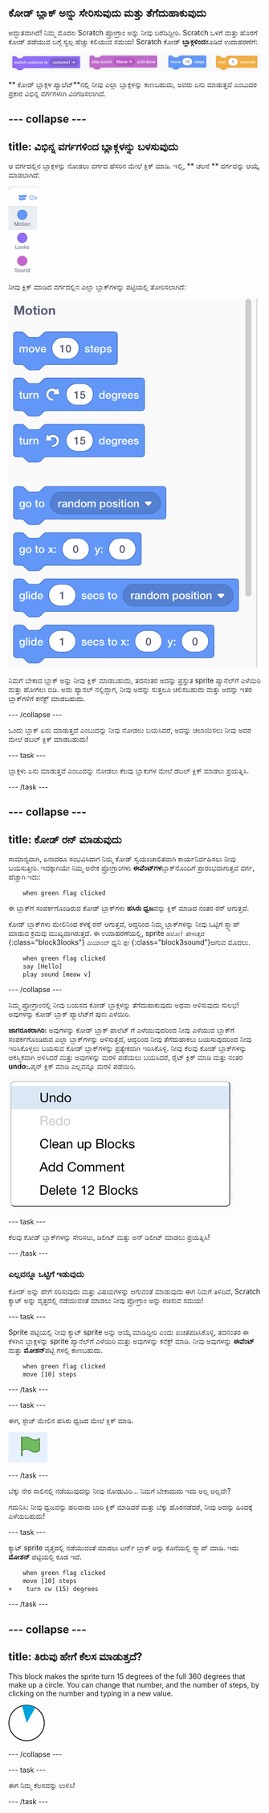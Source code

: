 ## ಕೋಡ್ ಬ್ಲಾಕ್ ಅನ್ನು ಸೇರಿಸುವುದು ಮತ್ತು ತೆಗೆದುಹಾಕುವುದು

ಅದ್ಭುತವಾಗಿದೆ! ನಿಮ್ಮ ಮೊದಲ Scratch ಪ್ರೋಗ್ರಾಂ ಅನ್ನು ನೀವು ಬರೆದಿದ್ದೀರಿ. Scratch ಒಳಗೆ ಮತ್ತು ಹೊರಗೆ ಕೋಡ್ ಪಡೆಯುವ ಬಗ್ಗೆ ಸ್ವಲ್ಪ ಹೆಚ್ಚು ಕಲಿಯುವ ಸಮಯ! Scratch ಕೋಡ್ **ಬ್ಲಾಕ್ಗಳಿಂದ**ಕೂಡಿದೆ ಉದಾಹರಣೆಗೆ:

![](images/code1.png)

** ಕೋಡ್ ಬ್ಲಾಕ್ಗಳ ಪ್ಯಾಲೆಟ್**ನಲ್ಲಿ ನೀವು ಎಲ್ಲಾ ಬ್ಲಾಕ್ಗಳನ್ನು ಕಾಣಬಹುದು, ಅವರು ಏನು ಮಾಡುತ್ತವೆ ಎಂಬುದರ ಪ್ರಕಾರ ವಿಭಿನ್ನ ವರ್ಗಗಳಾಗಿ ವಿಂಗಡಿಸಲಾಗಿದೆ.

## \--- collapse \---

## title: ವಿಭಿನ್ನ ವರ್ಗಗಳಿಂದ ಬ್ಲಾಕ್ಗಳನ್ನು ಬಳಸುವುದು

ಆ ವರ್ಗದಲ್ಲಿನ ಬ್ಲಾಕ್ಗಳನ್ನು ನೋಡಲು ವರ್ಗದ ಹೆಸರಿನ ಮೇಲೆ ಕ್ಲಿಕ್ ಮಾಡಿ. ಇಲ್ಲಿ, ** ಚಲನೆ ** ವರ್ಗವನ್ನು ಆಯ್ಕೆ ಮಾಡಲಾಗಿದೆ:

![](images/code2a.png)

ನೀವು ಕ್ಲಿಕ್ ಮಾಡಿದ ವರ್ಗದಲ್ಲಿನ ಎಲ್ಲಾ ಬ್ಲಾಕ್‌ಗಳನ್ನು ಪಟ್ಟಿಯಲ್ಲಿ ತೋರಿಸಲಾಗಿದೆ:

![](images/code2b.png)

ನಿಮಗೆ ಬೇಕಾದ ಬ್ಲಾಕ್ ಅನ್ನು ನೀವು ಕ್ಲಿಕ್ ಮಾಡಬಹುದು, ತದನಂತರ ಅದನ್ನು ಪ್ರಸ್ತುತ sprite ಪ್ಯಾನೆಲ್‌ಗೆ ಎಳೆಯಿರಿ ಮತ್ತು ಹೋಗಲು ಬಿಡಿ. ಅದು ಪ್ಯಾನಲ್ ನಲ್ಲಿದ್ದಾಗ, ನೀವು ಅದನ್ನು ಸುತ್ತಲೂ ಚಲಿಸಬಹುದು ಮತ್ತು ಅದನ್ನು ಇತರ ಬ್ಲಾಕ್‌ಗಳಿಗೆ ಕನೆಕ್ಟ್ ಮಾಡಬಹುದು.

\--- /collapse \---

ಒಂದು ಬ್ಲಾಕ್ ಏನು ಮಾಡುತ್ತದೆ ಎಂಬುದನ್ನು ನೀವು ನೋಡಲು ಬಯಸಿದರೆ, ಅದನ್ನು ಚಲಾಯಿಸಲು ನೀವು ಅದರ ಮೇಲೆ ಡಬಲ್ ಕ್ಲಿಕ್ ಮಾಡಬಹುದು!

\--- task \---

ಬ್ಲಾಕ್ಗ‌ಳು ಏನು ಮಾಡುತ್ತವೆ ಎಂಬುದನ್ನು ನೋಡಲು ಕೆಲವು ಬ್ಲಾಕುಗಳ ಮೇಲೆ ಡಬಲ್ ಕ್ಲಿಕ್ ಮಾಡಲು ಪ್ರಯತ್ನಿಸಿ.

\--- /task \---

## \--- collapse \---

## title: ಕೋಡ್ ರನ್ ಮಾಡುವುದು

ಸಾಮಾನ್ಯವಾಗಿ, ಏನಾದರೂ ಸಂಭವಿಸಿದಾಗ ನಿಮ್ಮ ಕೋಡ್ ಸ್ವಯಂಚಾಲಿತವಾಗಿ ಕಾರ್ಯನಿರ್ವಹಿಸಲು ನೀವು ಬಯಸುತ್ತೀರಿ. ಇದಕ್ಕಾಗಿಯೇ ನಿಮ್ಮ ಅನೇಕ ಪ್ರೋಗ್ರಾಂಗಳು **ಈವೆಂಟ್‌ಗಳ**ಬ್ಲಾಕ್‌ನೊಂದಿಗೆ ಪ್ರಾರಂಭವಾಗುತ್ತವೆ ವರ್ಗ, ಹೆಚ್ಚಾಗಿ ಇದು:

```blocks3
    when green flag clicked
```

ಈ ಬ್ಲಾಕ್‌ಗೆ ಸಂಪರ್ಕಗೊಂಡಿರುವ ಕೋಡ್ ಬ್ಲಾಕ್‌ಗಳು **ಹಸಿರು ಧ್ವಜ**ವನ್ನು ಕ್ಲಿಕ್ ಮಾಡಿದ ನಂತರ ರನ್ ಆಗುತ್ತವೆ.

ಕೋಡ್ ಬ್ಲಾಕ್‌ಗಳು ಮೇಲಿನಿಂದ ಕೆಳಕ್ಕೆ ರನ್ ಆಗುತ್ತವೆ, ಆದ್ದರಿಂದ ನಿಮ್ಮ ಬ್ಲಾಕ್‌ಗಳನ್ನು ನೀವು ಒಟ್ಟಿಗೆ ಸ್ನ್ಯಾಪ್ ಮಾಡುವ ಕ್ರಮವು ಮುಖ್ಯವಾಗಿರುತ್ತದೆ. ಈ ಉದಾಹರಣೆಯಲ್ಲಿ, sprite `ಹಲೋ!` `ಹೇಳುತ್ತದೆ` {:class="block3looks"} `ಮಿಯಾಂವ್` ಧ್ವನಿ `ಪ್ಲೇ` {:class="block3sound"}ಆಗುವ ಮೊದಲು.

```blocks3
    when green flag clicked
    say [Hello]
    play sound [meow v]
```

\--- /collapse \---

ನಿಮ್ಮ ಪ್ರೋಗ್ರಾಂನಲ್ಲಿ ನೀವು ಬಯಸದ ಕೋಡ್ ಬ್ಲಾಕ್ಗಳನ್ನು ತೆಗೆದುಹಾಕುವುದು ಅಥವಾ ಅಳಿಸುವುದು ಸುಲಭ! ಅವುಗಳನ್ನು ಕೋಡ್ ಬ್ಲಾಕ್ ಪ್ಯಾಲೆಟ್‌ಗೆ ಪುನಃ ಎಳೆಯಿರಿ.

**ಜಾಗರೂಕರಾಗಿರಿ:** ಅವುಗಳನ್ನು ಕೋಡ್ ಬ್ಲಾಕ್‌ ಪಾಲೆಟ್ ಗೆ ಎಳೆಯುವುದರಿಂದ ನೀವು ಎಳೆಯುವ ಬ್ಲಾಕ್‌ಗೆ ಸಂಪರ್ಕಗೊಂಡಿರುವ ಎಲ್ಲಾ ಬ್ಲಾಕ್‌ಗಳನ್ನು ಅಳಿಸುತ್ತದೆ, ಆದ್ದರಿಂದ ನೀವು ತೆಗೆದುಹಾಕಲು ಬಯಸುವುದರಿಂದ ನೀವು ಇರಿಸಿಕೊಳ್ಳಲು ಬಯಸುವ ಕೋಡ್ ಬ್ಲಾಕ್‌ಗಳನ್ನು ಪ್ರತ್ಯೇಕವಾಗಿ ಇರಿಸಿಕೊಳ್ಳಿ. ನೀವು ಕೆಲವು ಕೋಡ್ ಬ್ಲಾಕ್‌ಗಳನ್ನು ಆಕಸ್ಮಿಕವಾಗಿ ಅಳಿಸಿದರೆ ಮತ್ತು ಅವುಗಳನ್ನು ಮರಳಿ ಪಡೆಯಲು ಬಯಸಿದರೆ, ರೈಟ್ ಕ್ಲಿಕ್ ಮಾಡಿ ಮತ್ತು ನಂತರ **undo**ಒಪ್ಶನ್ ಕ್ಲಿಕ್ ಮಾಡಿ ಎಲ್ಲವನ್ನೂ ಮರಳಿ ಪಡೆಯಿರಿ.

![](images/code6.png)

\--- task \---

ಕೆಲವು ಕೋಡ್ ಬ್ಲಾಕ್‌ಗಳನ್ನು ಸೇರಿಸಲು, ಡಿಲೀಟ್ ಮತ್ತು ಅನ್ ಡಿಲೀಟ್ ಮಾಡಲು ಪ್ರಯತ್ನಿಸಿ!

\--- /task \---

### ಎಲ್ಲವನ್ನೂ ಒಟ್ಟಿಗೆ ಇಡುವುದು

ಕೋಡ್ ಅನ್ನು ಹೇಗೆ ಸರಿಸುವುದು ಮತ್ತು ವಿಷಯಗಳನ್ನು ಆಗುವಂತೆ ಮಾಡುವುದು ಈಗ ನಿಮಗೆ ತಿಳಿದಿದೆ, Scratch ಕ್ಯಾಟ್ ಅನ್ನು ವೃತ್ತದಲ್ಲಿ ನಡೆಯುವಂತೆ ಮಾಡಲು ನೀವು ಪ್ರೋಗ್ರಾಂ ಅನ್ನು ರಚಿಸುವ ಸಮಯ!

\--- task \---

Sprite ಪಟ್ಟಿಯಲ್ಲಿ ನೀವು ಕ್ಯಾಟ್ sprite ಅನ್ನು ಆಯ್ಕೆ ಮಾಡಿದ್ದೀರಿ ಎಂದು ಖಚಿತಪಡಿಸಿಕೊಳ್ಳಿ, ತದನಂತರ ಈ ಕೆಳಗಿನ ಬ್ಲಾಕ್ಗಳನ್ನು sprite ಪ್ಯಾನೆಲ್‌ಗೆ ಎಳೆಯಿರಿ ಮತ್ತು ಅವುಗಳನ್ನು ಕನೆಕ್ಟ್ ಮಾಡಿ. ನೀವು ಅವುಗಳನ್ನು **ಈವೆಂಟ್** ಮತ್ತು **ಮೋಶನ್**ಪಟ್ಟಿ ‌ಗಳಲ್ಲಿ ಕಾಣಬಹುದು.

```blocks3
    when green flag clicked
    move [10] steps
```

\--- /task \---

\--- task \---

ಈಗ, ಸ್ಟೇಜ್ ಮೇಲಿನ ಹಸಿರು ಧ್ವಜದ ಮೇಲೆ ಕ್ಲಿಕ್ ಮಾಡಿ.

![](images/code7.png)

\--- /task \---

ಬೆಕ್ಕು ನೇರ ಸಾಲಿನಲ್ಲಿ ನಡೆಯುವುದನ್ನು ನೀವು ನೋಡುವಿರಿ... ನಿಮಗೆ ಬೇಕಾದುದು ಇದು ಅಲ್ಲ ಅಲ್ಲವೇ?

ಗಮನಿಸಿ: ನೀವು ಧ್ವಜವನ್ನು ಹಲವಾರು ಬಾರಿ ಕ್ಲಿಕ್ ಮಾಡಿದರೆ ಮತ್ತು ಬೆಕ್ಕು ಹೊರನಡೆದರೆ, ನೀವು ಅದನ್ನು ಹಿಂದಕ್ಕೆ ಎಳೆಯಬಹುದು!

\--- task \---

ಕ್ಯಾಟ್ sprite ವೃತ್ತದಲ್ಲಿ ನಡೆಯುವಂತೆ ಮಾಡಲು ಟರ್ನ್ ಬ್ಲಾಕ್ ಅನ್ನು ಕೊನೆಯಲ್ಲಿ ಸ್ನ್ಯಾಪ್ ಮಾಡಿ. ಇದು **ಮೋಶನ್** ಪಟ್ಟಿಯಲ್ಲಿ ಕೂಡ ಇದೆ.

```blocks3
    when green flag clicked
    move [10] steps
+    turn cw (15) degrees
```

\--- /task \---

## \--- collapse \---

## title: ತಿರುವು ಹೇಗೆ ಕೆಲಸ ಮಾಡುತ್ತದೆ?

This block makes the sprite turn 15 degrees of the full 360 degrees that make up a circle. You can change that number, and the number of steps, by clicking on the number and typing in a new value.

![](images/code9.png)

\--- /collapse \---

\--- task \---

ಈಗ ನಿಮ್ಮ ಕೆಲಸವನ್ನು ಉಳಿಸಿ!

\--- /task \---